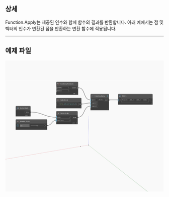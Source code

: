 ## 상세
Function.Apply는 제공된 인수와 함께 함수의 결과를 반환합니다. 아래 예에서는 점 및 벡터의 인수가 변환된 점을 반환하는 변환 함수에 적용됩니다.
___
## 예제 파일

![Function Apply](./CoreNodeModels.HigherOrder.ApplyFunction_img.jpg)

